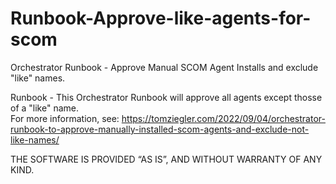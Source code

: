 # Runbook-Approve-like-agents-for-scom
Orchestrator Runbook - Approve Manual SCOM Agent Installs and exclude "like" names.


Runbook - This Orchestrator Runbook will approve all agents except thosse of a "like" name.  
For more information, see: https://tomziegler.com/2022/09/04/orchestrator-runbook-to-approve-manually-installed-scom-agents-and-exclude-not-like-names/

THE SOFTWARE IS PROVIDED “AS IS”, AND WITHOUT WARRANTY OF ANY KIND.
